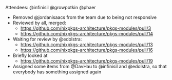 Attendees: @infinisil @growpotkin @phaer

- Removed @jordanisaacs from the team due to being not responsive
- Reviewed by all, merged:
  - https://github.com/nixpkgs-architecture/pkgs-modules/pull/3
  - https://github.com/nixpkgs-architecture/pkgs-modules/pull/14
- Waiting for review by @edolstra:
  - https://github.com/nixpkgs-architecture/pkgs-modules/pull/13
  - https://github.com/nixpkgs-architecture/pkgs-modules/pull/16
- Briefly looked at
  - https://github.com/nixpkgs-architecture/pkgs-modules/pull/19
- Assigned some items from @DavHau to @infinisil and @edolstra, so that everybody has something assigned again
